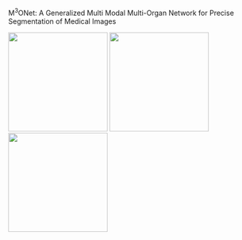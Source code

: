 M<sup>3</sup>ONet: A Generalized Multi Modal Multi-Organ Network for Precise Segmentation of Medical Images




<img src="https://github.com/Snehashis100/M3ONet/blob/main/media/input_imgs.gif" width="200" height="200"/>   <img src="https://github.com/Snehashis100/M3ONet/blob/main/media/gt_imgs.gif" width="200" height="200"/>   <img src="https://github.com/Snehashis100/M3ONet/blob/main/media/output_imgs.gif" width="200" height="200"/>
